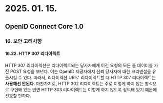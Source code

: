 # 2025. 01. 15.

## OpenID Connect Core 1.0

### 16. 보안 고려사항

#### 16.22. HTTP 307 리다이렉트

HTTP 307 리다이렉션은 리다이렉트되는 당사자에게 이전 요청의 모든 폼 데이터를 가진 POST 요청을 보낸다. 이는 OpenID 제공자에서 신뢰 당사자에 대한 크리덴셜을 유출시킬 수 있다. 따라서, 리다이렉션 URI로 리다이렉트할 때 HTTP 307 리다이렉트는 **사용해선 안된다**. 마찬가지로, HTTP 302 리다이렉트는 주로 이렇게 하지 않는 방식으로 구현돼 있는 반면 HTTP 303 리다이렉트는 이렇게 하지 않도록 정의돼 있기 때문에 선호할 만하다.